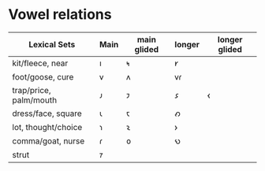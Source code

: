 # Vowel relations

| Lexical Sets|	Main |	main glided|	longer	|longer glided|
| --- | --- | --- | --- | --- |
|kit/fleece, near|	𐑦|	𐑰|	𐑾	|
|foot/goose, cure	|𐑫|	𐑵	|𐑫𐑩	|
|trap/price, palm/mouth|	𐑨|	𐑲	|𐑭|𐑬|
|dress/face, square	|𐑧|	𐑱|	𐑺	|
|lot, thought/choice	|𐑪|		𐑷|	𐑶|
|comma/goat, nurse	|𐑩	|𐑴|	𐑻	|
|strut	|𐑳	|		| | |

